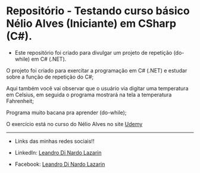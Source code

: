 # Repositório - Testando curso básico Nélio Alves (Iniciante) em CSharp (C#).

* Este repositório foi criado para divulgar um projeto de repetição (do-while) em C# (.NET).

O projeto foi criado para exercitar a programação em C# (.NET) e estudar sobre a função de repetição do C#; 

Aqui também você vai observar que o usuário via digitar uma temperatura em Celsius, em seguida o programa mostrará na tela a temperatura Fahrenheit;

Programa muito bacana pra aprender (do-while);

O exercício está no curso do Nélio Alves no site [Udemy](https://www.udemy.com/course/logica-de-programacao-csharp/learn/lecture/7861110#overview)

**********************************************************************************

* Links das minhas redes sociais!!

* LinkedIn: 
[Leandro Di Nardo Lazarin](https://www.linkedin.com/in/leandro-di-nardo-lazarin-694a59236/)

* Facebook:
[Leandro Di Nardo Lazarin](https://www.facebook.com/leandro.dinardolazarin)
